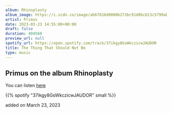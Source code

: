 ```yaml
---
album: Rhinoplasty
album_image: https://i.scdn.co/image/ab67616d0000b273bc91d8bc613c5799ab413fda
artist: Primus
date: 2023-03-23 14:55:00+00:00
draft: false
duration: 404560
preview_url: null
spotify_url: https://open.spotify.com/track/37ikgy8GsWkczicwJAUDOR
title: The Thing That Should Not Be
type: music
---
```



## Primus on the album Rhinoplasty

You can listen [here](https://open.spotify.com/track/37ikgy8GsWkczicwJAUDOR)

{{% spotify "37ikgy8GsWkczicwJAUDOR" small %}}

added on March 23, 2023
